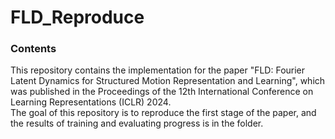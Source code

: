 # FLD_Reproduce
### **Contents**
This repository contains the implementation for the paper "FLD: Fourier Latent Dynamics for Structured Motion Representation and Learning", which was published in the Proceedings of the 12th International Conference on Learning Representations (ICLR) 2024.   
The goal of this repository is to reproduce the first stage of the paper, and the results of training and evaluating progress is in the folder.
